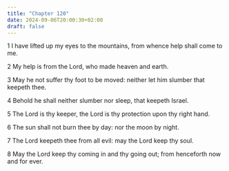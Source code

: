 ```yaml
---
title: "Chapter 120"
date: 2024-09-06T20:00:30+02:00
draft: false
---
```



1 I have lifted up my eyes to the mountains, from whence help shall come to me.

2 My help is from the Lord, who made heaven and earth.

3 May he not suffer thy foot to be moved: neither let him slumber that keepeth thee.

4 Behold he shall neither slumber nor sleep, that keepeth Israel.

5 The Lord is thy keeper, the Lord is thy protection upon thy right hand.

6 The sun shall not burn thee by day: nor the moon by night.

7 The Lord keepeth thee from all evil: may the Lord keep thy soul.

8 May the Lord keep thy coming in and thy going out; from henceforth now and for ever.

